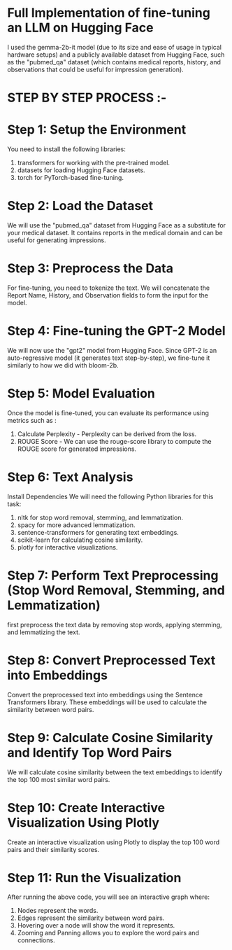 # Full Implementation of fine-tuning an LLM on Hugging Face

I used the gemma-2b-it model (due to its size and ease of usage in typical hardware setups) and a publicly available dataset from Hugging Face, 
such as the "pubmed_qa" dataset (which contains medical reports, history, and observations that could be useful for impression generation).

# STEP BY STEP PROCESS :-

# Step 1: Setup the Environment
You need to install the following libraries:

1. transformers for working with the pre-trained model.
2. datasets for loading Hugging Face datasets.
3. torch for PyTorch-based fine-tuning.

# Step 2: Load the Dataset
We will use the "pubmed_qa" dataset from Hugging Face as a substitute for your medical dataset. 
It contains reports in the medical domain and can be useful for generating impressions.

# Step 3: Preprocess the Data
For fine-tuning, you need to tokenize the text. We will concatenate the Report Name, History, and Observation fields to form the input for the model.

# Step 4: Fine-tuning the GPT-2 Model
We will now use the "gpt2" model from Hugging Face. Since GPT-2 is an auto-regressive model (it generates text step-by-step), we fine-tune it similarly to how we did with bloom-2b.

# Step 5: Model Evaluation
Once the model is fine-tuned, you can evaluate its performance using metrics such as :
1. Calculate Perplexity - Perplexity can be derived from the loss.
2. ROUGE Score - We can use the rouge-score library to compute the ROUGE score for generated impressions.

# Step 6: Text Analysis
Install Dependencies
We will need the following Python libraries for this task:
1. nltk for stop word removal, stemming, and lemmatization.
2. spacy for more advanced lemmatization.
3. sentence-transformers for generating text embeddings.
4. scikit-learn for calculating cosine similarity.
5. plotly for interactive visualizations.

# Step 7: Perform Text Preprocessing (Stop Word Removal, Stemming, and Lemmatization)
first preprocess the text data by removing stop words, applying stemming, and lemmatizing the text.

# Step 8: Convert Preprocessed Text into Embeddings
Convert the preprocessed text into embeddings using the Sentence Transformers library. These embeddings will be used to calculate the similarity between word pairs.

# Step 9: Calculate Cosine Similarity and Identify Top Word Pairs
We will calculate cosine similarity between the text embeddings to identify the top 100 most similar word pairs.

# Step 10: Create Interactive Visualization Using Plotly
Create an interactive visualization using Plotly to display the top 100 word pairs and their similarity scores.

# Step 11: Run the Visualization
After running the above code, you will see an interactive graph where:
1. Nodes represent the words.
2. Edges represent the similarity between word pairs.
3. Hovering over a node will show the word it represents.
4. Zooming and Panning allows you to explore the word pairs and connections.


